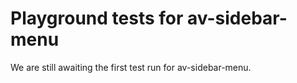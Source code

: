# Playground tests for av-sidebar-menu
We are still awaiting the first test run for av-sidebar-menu.
